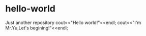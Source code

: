 # hello-world
Just another repository
cout<<"Hello world!"<<endl;
cout<<"I'm Mr.Yu,Let's begining!"<<endl;
